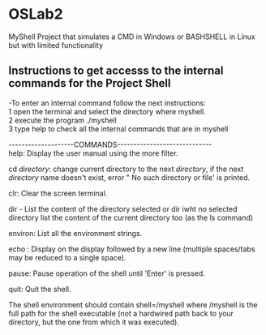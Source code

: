# OSLab2
MyShell Project that simulates a CMD in Windows or BASHSHELL in Linux but with limited functionality

 Instructions to get accesss to the internal commands for the Project Shell
--------------------------------------------------------

-To enter an internal command follow the next instructions:<br />
1 open the terminal and select the directory where myshell.<br />
2 execute the program  ./myshell <br />
3 type help to check all the internal commands that are in myshell <br />


--------------------COMMANDS-----------------------------<br />
help: Display the user manual using the more filter.

cd *directory*:  change current directory to the next *directory*, if the next *directory* name doesn't exist, error " No such directory or file' is printed.

clr: Clear the screen terminal.

dir <directory> -  List the content of the directory selected or dir iwht no selected directory  list the content of the current directory too (as the ls command)

environ: List all the environment strings.

echo <comment>: Display <comment> on the display followed by a new line (multiple spaces/tabs may be reduced to a single space).


pause: Pause operation of the shell until 'Enter' is pressed.

quit: Quit the shell.

The shell environment should contain shell=<pathname>/myshell where <pathname>/myshell is the full path for the shell executable (not a hardwired path back to your directory, but the one from which it was executed).



